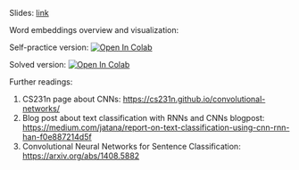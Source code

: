 ﻿Slides: [link](https://colab.research.google.com/github/girafe-ai/ml-mipt/blob/21f_advanced/week1_02_cnn_for_texts_and_more_embeddings/ml-mipt_f21_lect102_cnn_for_texts_and_more_embeddings.pdf)

Word embeddings overview and visualization:

Self-practice version: [![Open In Colab](https://colab.research.google.com/assets/colab-badge.svg)](https://colab.research.google.com/github/girafe-ai/ml-mipt/blob/21f_advanced/week1_02_cnn_for_texts_and_more_embeddings/practice1_02_cnn_for_texts.ipynb)

Solved version: [![Open In Colab](https://colab.research.google.com/assets/colab-badge.svg)](https://colab.research.google.com/github/girafe-ai/ml-mipt/blob/21f_advanced/week1_02_cnn_for_texts_and_more_embeddings/practice1_02_cnn_for_texts__completed.ipynb)


Further readings:
1. CS231n page about CNNs: https://cs231n.github.io/convolutional-networks/
2. Blog post about text classification with RNNs and CNNs blogpost: https://medium.com/jatana/report-on-text-classification-using-cnn-rnn-han-f0e887214d5f
3. Convolutional Neural Networks for Sentence Classification: https://arxiv.org/abs/1408.5882
